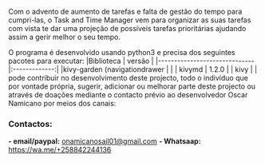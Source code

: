 Com o advento de aumento de tarefas e falta de gestão do tempo para cumpri-las, o Task and Time Manager
vem para organizar as suas tarefas com vista te dar uma projeção de possíveis tarefas prioritárias ajudando assim a gerir melhor o seu tempo.

O programa é desenvolvido usando python3 e precisa dos seguintes pacotes para executar:
|Biblioteca                    |      versão   |
|------------------------------|:-------------:|
|kivy-garden (navigationdrawer |               |
| kivymd                       |   1.2.0       |
| kivy                         |               |
pode contribuir no desenvolvimento deste projecto, todo o indivíduo que por vontade própria, sugerir,
adicionar ou melhorar parte deste projecto ou através de doações mediante o contacto prévio ao desenvolvedor Oscar Namicano por meios dos canais: 

### Contactos:
**- email/paypal:** onamicanosail01@gmail.com
**- Whatsaap:** https://wa.me/+258842244136
